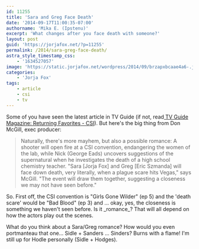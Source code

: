 ```yaml
---
id: 11255
title: 'Sara and Greg Face Death'
date: '2014-09-17T11:00:35-07:00'
authorname: 'Mika E. (Ipstenu)'
excerpt: 'What changes after you face death with someone?'
layout: post
guid: 'https://jorjafox.net/?p=11255'
permalink: /2014/sara-greg-face-death/
astra_style_timestamp_css:
    - '1634527057'
image: 'https://static.jorjafox.net/wordpress/2014/09/brzapxbcaae4a6-.jpg'
categories:
    - 'Jorja Fox'
tags:
    - article
    - csi
    - tv
---
```


Some of you have seen the latest article in TV Guide (if not, read<a href="https://jorjafox.net/wiki/TV_Guide_Magazine_(September_22-28_2014)"> TV Guide Magazine: Returning Favorites - CSI</a>). But here's the big thing from Don McGill, exec producer:
<blockquote>Naturally, there's more mayhem, but also a possible romance: A shooter will open fire at a CSI convention, endangering the women of the lab, while Nick (George Eads) uncovers suggestions of the supernatural when he investigates the death of a high school chemistry teacher. "Sara [Jorja Fox] and Greg [Eric Szmanda] will face down death, very literally, when a plague scare hits Vegas," says McGill. "The event will draw them together, suggesting a closeness we may not have seen before."</blockquote>
So. First off, the CSI convention is "Girls Gone Wilder" (ep 5) and the 'death scare' would be "Bad Blood" (ep 3) and ... okay, yes, the closeness is something we haven't seen before. Is it _romance_? That will all depend on how the actors play out the scenes.

What do you think about a Sara/Greg romance? How would you even portmanteau that one... Sidle + Sanders ... Sinders? Burns with a flame! I'm still up for Hodle personally (Sidle + Hodges).
